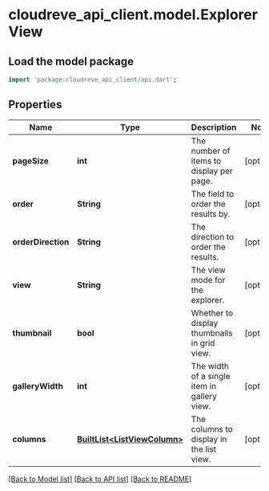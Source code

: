 # cloudreve_api_client.model.ExplorerView

## Load the model package
```dart
import 'package:cloudreve_api_client/api.dart';
```

## Properties
Name | Type | Description | Notes
------------ | ------------- | ------------- | -------------
**pageSize** | **int** | The number of items to display per page. | [optional] 
**order** | **String** | The field to order the results by. | [optional] 
**orderDirection** | **String** | The direction to order the results. | [optional] 
**view** | **String** | The view mode for the explorer. | [optional] 
**thumbnail** | **bool** | Whether to display thumbnails in grid view. | [optional] 
**galleryWidth** | **int** | The width of a single item in gallery view. | [optional] 
**columns** | [**BuiltList&lt;ListViewColumn&gt;**](ListViewColumn.md) | The columns to display in the list view. | [optional] 

[[Back to Model list]](../README.md#documentation-for-models) [[Back to API list]](../README.md#documentation-for-api-endpoints) [[Back to README]](../README.md)


